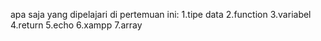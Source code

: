 apa saja yang dipelajari di pertemuan ini:
1.tipe data
2.function
3.variabel
4.return
5.echo
6.xampp
7.array
